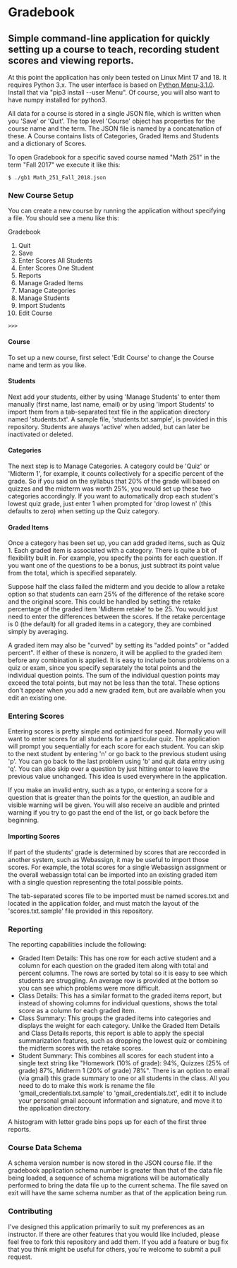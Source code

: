 # Gradebook
## Simple command-line application for quickly setting up a course to teach, recording student scores and viewing reports.

At this point the application has only been tested on Linux Mint 17 and 18. It requires Python 3.x.
The user interface is based on [Python Menu-3.1.0](https://pypi.python.org/pypi/Menu/).  Install that via "pip3 install --user Menu".  Of course, you will also want to have numpy installed for python3.  

All data for a course is stored in a single JSON file, which is written when you 'Save' or 'Quit'.  The top level 'Course' object has properties for the course name and the term.  The JSON file is named by a concatenation of these. A Course contains lists of Categories, Graded Items and Students and a dictionary of Scores.  

To open Gradebook for a specific saved course named "Math 251" in the term "Fall 2017" we execute it like this:

```$ ./gb1 Math_251_Fall_2018.json```  

### New Course Setup
You can create a new course by running the application without specifying a file.  You should see a menu like this:

Gradebook

1. Quit
2. Save
3. Enter Scores All Students
4. Enter Scores One Student
5. Reports
6. Manage Graded Items
7. Manage Categories
8. Manage Students
9. Import Students
10. Edit Course

```>>>``` 

#### Course

To set up a new course, first select 'Edit Course' to change the Course name and term as you like.  

#### Students

Next add your students, either by using 'Manage Students' to enter them manually (first name, last name, email) or by using 'Import Students' to import them from a tab-separated text file in the application directory named 'students.txt'.  A sample file, 'students.txt.sample', is provided in this repository.  Students are always 'active' when added, but can later be inactivated or deleted.

#### Categories

The next step is to Manage Categories. A category could be 'Quiz' or 'Midterm 1', for example, it counts collectively for a specific percent of the grade.  So if you said on the syllabus that 20% of the grade will based on quizzes and the midterm was worth 25%, you would set up these two categories accordingly.  If you want to automatically drop each student's lowest quiz grade, just enter 1 when prompted for 'drop lowest n' (this defaults to zero) when setting up the Quiz category.

#### Graded Items

Once a category has been set up, you can add graded items, such as Quiz 1.  Each graded item is associated with a category.  There is quite a bit of flexibility built in.  For example, you specify the points for each question.  If you want one of the questions to be a bonus, just subtract its point value from the total, which is specified separately.

Suppose half the class failed the midterm and you decide to allow a retake option so that students can earn 25% of the difference of the retake score and the original score.  This could be handled by setting the retake percentage of the graded item 'Midterm retake' to be 25.  You would just need to enter the differences between the scores.  If the retake percentage is 0 (the default) for all graded items in a category, they are combined simply by averaging.  

A graded item may also be "curved" by setting its "added points" or "added percent".  If either of these is nonzero, it will be applied to the graded item before any combination is applied.  It is easy to include bonus problems on a quiz or exam, since you specify separately the total points and the individual question points.  The sum of the individual question points may exceed the total points, but may not be less than the total.  These options don't appear when you add a new graded item, but are available when you edit an existing one.  

### Entering Scores
Entering scores is pretty simple and optimized for speed.  Normally you will want to enter scores for all students for a particular quiz.  The application will prompt you sequentially for each score for each student.  You can skip to the next student by entering 'n' or go back to the previous student using 'p'.  You can go back to the last problem using 'b' and quit data entry using 'q'.  You can also skip over a question by just hitting enter to leave the previous value unchanged.  This idea is used everywhere in the application.

If you make an invalid entry, such as a typo, or entering a score for a question that is greater than the points for the question, an audible and visible warning will be given.  You will also receive an audible and printed warning if you try to go past the end of the list, or go back before the beginning.

#### Importing Scores

If part of the students' grade is determined by scores that are reccorded in another system, such as Webassign, it may be useful to import those scores.  For example, the total scores for a single Webassign assignment or the overall webassign total can be imported into an existing graded item with a single question representing the total possible points.

The tab-separated scores file to be imported must be named scores.txt and located in the application folder, and must match the layout of the 'scores.txt.sample' file provided in this repository.

### Reporting

The reporting capabilities include the following:

* Graded Item Details: This has one row for each active student and a column for each question on the graded item along with total and percent columns.  The rows are sorted by total so it is easy to see which students are struggling.  An average row is provided at the bottom so you can see which problems were more difficult. 
* Class Details: This has a similar format to the graded items report, but instead of showing columns for individual questions, shows the total score as a column for each graded item.
* Class Summary: This groups the graded items into categories and displays the weight for each category.  Unlike the Graded Item Details and Class Details reports, this report is able to apply the special summarization features, such as dropping the lowest quiz or combining the midterm scores with the retake scores.
* Student Summary: This combines all scores for each student into a single text string like "Homework (10% of grade): 94%, Quizzes (25% of grade) 87%, Midterm 1 (20% of grade) 78%".  There is an option to email (via gmail) this grade summary to one or all students in the class.  All you need to do to make this work is rename the file 'gmail_credentials.txt.sample' to 'gmail_credentials.txt', edit it to include your personal gmail account information and signature, and move it to the application directory.

A histogram with letter grade bins pops up for each of the first three reports.

### Course Data Schema

A schema version number is now stored in the JSON course file.  If the gradebook application schema number is greater than that of the data file being loaded, a sequence of schema migrations will be automatically performed to bring the data file up to the current schema.  The file saved on exit will have the same schema number as that of the application being run.

### Contributing

I've designed this application primarily to suit my preferences as an instructor.  If there are other features that you would like included, please feel free to fork this repository and add them.  If you add a feature or bug fix that you think might be useful for others, you're welcome to submit a pull request.

